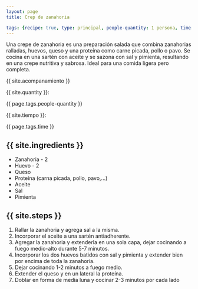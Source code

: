 ```yaml
---
layout: page
title: Crep de zanahoria

tags: {recipe: true, type: principal, people-quantity: 1 persona, time: 30 min.}
---
```


<p class="recipe-description">Una crepe de zanahoria es una preparación salada que combina zanahorias ralladas, huevos, queso y una proteína como carne picada, pollo o pavo. Se cocina en una sartén con aceite y se sazona con sal y pimienta, resultando en una crepe nutritiva y sabrosa. Ideal para una comida ligera pero completa.</p>

<div class="recipe-information">
  <div><p class="{{ page.tags.type }}">{{ site.acompanamiento }}</p></div>
  <div><p>{{ site.quantity }}:</p> {{ page.tags.people-quantity }}</div>
  <div><p>{{ site.tiempo }}:</p> {{ page.tags.time }}</div>
</div>

## {{ site.ingredients }}

  *   Zanahoria - 2
  *   Huevo - 2
  *   Queso
  *   Proteína (carna picada, pollo, pavo,...)
  *   Aceite
  *   Sal
  *   Pimienta

## {{ site.steps }}

1. Rallar la zanahoria y agrega sal a la misma.
2. Incorporar el aceite a una sartén antiadherente.
3. Agregar la zanahoria y extenderla en una sola capa, dejar cocinando a fuego medio-alto durante 5-7 minutos.
4. Incorporar los dos huevos batidos con sal y pimienta y extender bien por encima de toda la zanahoria.
5. Dejar cocinando 1-2 minutos a fuego medio.
6. Extender el queso y en un lateral la proteína.
7. Doblar en forma de media luna y cocinar 2-3 minutos por cada lado